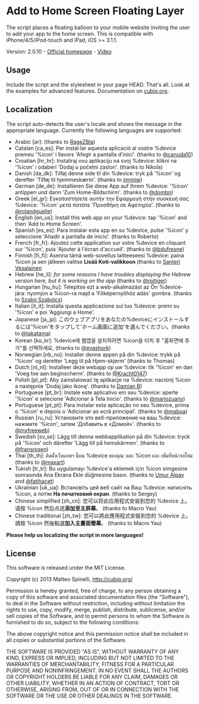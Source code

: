 Add to Home Screen Floating Layer
=================================

The script places a floating balloon to your mobile website inviting the user to add your app to the home screen. This is compatible with iPhone/4/5/iPod-touch and iPad, iOS >= 3.1.1.

Version: 2.0.10 - [Official homepage](http://cubiq.org/add-to-home-screen) - [Video](http://vimeo.com/19090537)

## Usage
Include the script and the stylesheet in your page HEAD. That's all. Look at the examples for advanced features. Documentation on [cubiq.org](http://cubiq.org/add-to-home-screen).

## Localization
The script auto-detects the user's locale and shows the message in the appropriate language. Currently the following languages are supported:

- Arabic [ar]: (thanks to [RageZBla](https://github.com/RageZBla))
- Catalan [ca_es]: Per instal·lar aquesta aplicació al vostre %device premeu '%icon' i llavors 'Afegir a pantalla d'inici'. (thanks to [@canuda10](http://twitter.com/#!/canuda10))
- Croatian [hr_hr]: Instaliraj ovu aplikaciju na svoj %device: klikni na '%icon' i odaberi 'Dodaj u početni zaslon'. (thanks to Nikola)
- Danish [da_dk]: Tilføj denne side til din %device: tryk på '%icon' og derefter 'Tilføj til hjemmeskærm'. (thanks to [jimmiw](https://github.com/jimmiw))
- German [de_de]: Installieren Sie diese App auf Ihrem %device: '%icon' antippen und dann 'Zum Home-Bildschirm'. (thanks to [@dombn](http://twitter.com/#!/dombn))
- Greek [el_gr]: Εγκαταστήσετε αυτήν την Εφαρμογή στήν συσκευή σας %device: '%icon' μετά πατάτε 'Προσθήκη σε Αφετηρία'. (thanks to [@rolandguelle](http://twitter.com/#!/rolandguelle))
- English [en_us]: Install this web app on your %device: tap '%icon' and then 'Add to Home Screen'.
- Spanish [es_es]: Para instalar esta app en su %device, pulse '%icon' y seleccione 'Añadir a pantalla de inicio'. (thanks to Roberto)
- French [fr_fr]: Ajoutez cette application sur votre %device en cliquant sur '%icon', puis 'Ajouter à l'écran d'accueil'. (thanks to [@bdufresne](http://twitter.com/#!/bdufresne))
- Finnish [fi_fi]: Asenna tämä web-sovellus laitteeseesi %device: paina %icon ja sen jälkeen valitse <strong>Lisää Koti-valikkoon</strong> (thanks to [Santeri Vesalainen](https://github.com/santeriv)
- Hebrew [he\_li]: _for some reasons I have troubles displaying the Hebrew version here, but it is working on the app_ (thanks to [@roitiger](http://twitter.com/#!/roitiger))
- Hungarian [hu_hu]: Telepítse ezt a web-alkalmazást az Ön %device-jára: nyomjon a %icon-ra majd a 'Főképernyőhöz adás' gombra. (thanks to [Szabó Szabolcs](http://www.szabika.hu))
- Italian [it_it]: Installa questa applicazione sul tuo %device: premi su '%icon' e poi 'Aggiungi a Home'.
- Japanese [ja_jp]: このウェブアプリをあなたの%deviceにインストールするには'%icon'をタップして'ホーム画面に追加'を選んでください。(thanks to [@takatama](http://twitter.com/#!/takatama))
- Korean [ko_kr]: %device에 웹앱을 설치하려면 %icon을 터치 후 "홈화면에 추가"를 선택하세요, (thanks to [@evashork](http://twitter.com/#!/evashork))
- Norwegian [nb_no]: Installer denne appen på din %device: trykk på '%icon' og deretter 'Legg til på Hjem-skjerm' (thanks to Thomas)
- Dutch [nl_nl]: Installeer deze webapp op uw %device: tik '%icon' en dan 'Voeg toe aan beginscherm'. (thanks to [@Kracht0147](http://twitter.com/#!/Kracht0147))
- Polish [pl_pl]: Aby zainstalować tę aplikacje na %device: naciśnij %icon a następnie 'Dodaj jako ikonę'. (thanks to [Damian B](http://dbielawski.com/))
- Portuguese [pt_br]: Instale este aplicativo em seu %device: aperte '%icon' e selecione 'Adicionar à Tela Inicio'. (thanks to [@mariozuany](http://twitter.com/#!/mariozuany))
- Portuguese [pt_pt]: Para instalar esta aplicação no seu %device, prima o '%icon' e depois o 'Adicionar ao ecrã principal'. (thanks to [@maboa](http://twitter.com/#!/maboa))
- Russian [ru_ru]: Установите это веб-приложение на ваш %device: нажмите '%icon', затем 'Добавить в «Домой»'. (thanks to [@myfreeweb](http://twitter.com/#!/myfreeweb))
- Swedish [sv_se]: Lägg till denna webbapplikation på din %device: tryck på '%icon' och därefter 'Lägg till på hemskärmen'. (thanks to [@fransrosen](http://twitter.com/#!/fransrosen))
- Thai [th_th]: ติดตั้งเว็บแอพฯ นี้บน %device ของคุณ: แตะ %icon และ เพิ่มที่หน้าจอโฮม (thanks to [@maxart](http://twitter.com/#!/maxart))
- Tukish [tr_tr]: Bu uygulamayı %device'a eklemek için %icon simgesine sonrasında Ana Ekrana Ekle düğmesine basın. (thanks to [Umur Alpay](https://github.com/finansaldenklem) and [@fatihacet](http://twitter.com/#!/fatihacet))
- Ukrainian [uk_ua]: Встановіть цей веб сайт на Ваш %device: натисніть %icon, а потім <strong>На початковий екран</strong>. (thanks to Sergey)
- Chinese simplified [zh_cn]: 您可以将此应用程式安装到您的 %device 上。请按 %icon 然后点选<strong>添加至主屏幕</strong>。 (thanks to Macro Yau)
- Chinese traditional [zh_tw]: 您可以將此應用程式安裝到您的 %device 上。請按 %icon 然後點選<strong>加入主畫面螢幕</strong>。 (thanks to Macro Yau)

**Please help us localizing the script in more languages!**

## License

This software is released under the MIT License.

Copyright (c) 2013 Matteo Spinelli, http://cubiq.org/

Permission is hereby granted, free of charge, to any person
obtaining a copy of this software and associated documentation
files (the "Software"), to deal in the Software without
restriction, including without limitation the rights to use,
copy, modify, merge, publish, distribute, sublicense, and/or sell
copies of the Software, and to permit persons to whom the
Software is furnished to do so, subject to the following
conditions:

The above copyright notice and this permission notice shall be
included in all copies or substantial portions of the Software.

THE SOFTWARE IS PROVIDED "AS IS", WITHOUT WARRANTY OF ANY KIND,
EXPRESS OR IMPLIED, INCLUDING BUT NOT LIMITED TO THE WARRANTIES
OF MERCHANTABILITY, FITNESS FOR A PARTICULAR PURPOSE AND
NONINFRINGEMENT. IN NO EVENT SHALL THE AUTHORS OR COPYRIGHT
HOLDERS BE LIABLE FOR ANY CLAIM, DAMAGES OR OTHER LIABILITY,
WHETHER IN AN ACTION OF CONTRACT, TORT OR OTHERWISE, ARISING
FROM, OUT OF OR IN CONNECTION WITH THE SOFTWARE OR THE USE OR
OTHER DEALINGS IN THE SOFTWARE.
